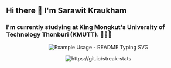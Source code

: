 ## Hi there 👋 I'm Sarawit Kraukham

### I'm currently studying at King Mongkut's University of Technology Thonburi (KMUTT). 🐜🐜🐜

<p align="center">
  <img src="https://readme-typing-svg.demolab.com/?lines=Hello,+%20+my+name+is+Bom!;I'm+a+passionate+full-stack+developer!;but+I'm+not+good+at+CSS;I'm+interested+in+Software+engineering!;Coding+and+gaming+are+my+favorite+hobbies!&font=Fira%20Code&center=true&width=500&height=60&duration=4000&pause=1000" alt="Example Usage - README Typing SVG">
</p>

<p align="center">
  <img src="https://streak-stats.demolab.com/?user=BomScoob12&theme=dark" alt="https://git.io/streak-stats">
</p>
<!--
**BomScoob12/BomScoob12** is a ✨ _special_ ✨ repository because its `README.md` (this file) appears on your GitHub profile.

Here are some ideas to get you started:

- 🔭 I’m currently working on ...
- 🌱 I’m currently learning ...
- 👯 I’m looking to collaborate on ...
- 🤔 I’m looking for help with ...
- 💬 Ask me about ...
- 📫 How to reach me: ...
- 😄 Pronouns: ...
- ⚡ Fun fact: ...
-->
